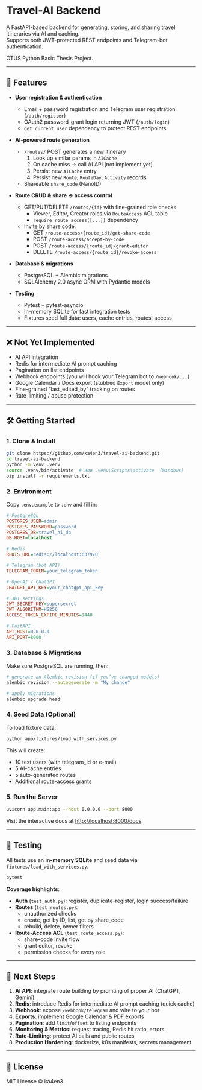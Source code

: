 # Travel-AI Backend

A FastAPI-based backend for generating, storing, and sharing travel itineraries via AI and caching.  
Supports both JWT-protected REST endpoints and Telegram-bot authentication.

OTUS Python Basic Thesis Project.

---

## 🚀 Features

- **User registration & authentication**  
  - Email + password registration and Telegram user registration (`/auth/register`) 
  - OAuth2 password-grant login returning JWT (`/auth/login`) 
  - `get_current_user` dependency to protect REST endpoints  

- **AI-powered route generation**  
  - `/routes/` POST generates a new itinerary  
    1. Look up similar params in `AICache`  
    2. On cache miss → call AI API (not implement yet)  
    3. Persist new `AICache` entry  
    4. Persist new `Route`, `RouteDay`, `Activity` records  
  - Shareable `share_code` (NanoID)  

- **Route CRUD & share → access control**  
  - GET/PUT/DELETE `/routes/{id}` with fine-grained role checks  
    - Viewer, Editor, Creator roles via `RouteAccess` ACL table  
    - `require_route_access([...])` dependency  
  - Invite by share code:  
    - GET `/route-access/{route_id}/get-share-code`  
    - POST `/route-access/accept-by-code`  
    - POST `/route-access/{route_id}/grant-editor`  
    - DELETE `/route-access/{route_id}/revoke-access`  

- **Database & migrations**  
  - PostgreSQL + Alembic migrations  
  - SQLAlchemy 2.0 async ORM with Pydantic models  

- **Testing**  
  - Pytest + pytest-asyncio  
  - In-memory SQLite for fast integration tests  
  - Fixtures seed full data: users, cache entries, routes, access  

---

## ❌ Not Yet Implemented

- AI API integration
- Redis for intermediate AI prompt caching
- Pagination on list endpoints  
- Webhook endpoints (you will hook your Telegram bot to `/webhook/...`)  
- Google Calendar / Docs export (stubbed `Export` model only)  
- Fine-grained “last_edited_by” tracking on routes  
- Rate-limiting / abuse protection  

---

## 🛠️ Getting Started

### 1. Clone & Install

```bash
git clone https://github.com/ka4en3/travel-ai-backend.git
cd travel-ai-backend
python -m venv .venv
source .venv/bin/activate  # или .venv\Scripts\activate  (Windows)
pip install -r requirements.txt
```

### 2. Environment

Copy `.env.example` to `.env` and fill in:

```ini
# PostgreSQL
POSTGRES_USER=admin
POSTGRES_PASSWORD=password
POSTGRES_DB=travel_ai_db
DB_HOST=localhost

# Redis
REDIS_URL=redis://localhost:6379/0

# Telegram (bot API)
TELEGRAM_TOKEN=your_telegram_token

# OpenAI / ChatGPT
CHATGPT_API_KEY=your_chatgpt_api_key

# JWT settings
JWT_SECRET_KEY=supersecret
JWT_ALGORITHM=HS256
ACCESS_TOKEN_EXPIRE_MINUTES=1440

# FastAPI
API_HOST=0.0.0.0
API_PORT=8000
```

### 3. Database & Migrations

Make sure PostgreSQL are running, then:

```bash
# generate an Alembic revision (if you’ve changed models)
alembic revision --autogenerate -m "My change"

# apply migrations
alembic upgrade head
```

### 4. Seed Data (Optional)

To load fixture data:

```bash
python app/fixtures/load_with_services.py
```

This will create:
- 10 test users (with telegram_id or e-mail)
- 5 AI-cache entries
- 5 auto-generated routes
- Additional route-access grants

### 5. Run the Server

```bash
uvicorn app.main:app --host 0.0.0.0 --port 8000
```

Visit the interactive docs at [http://localhost:8000/docs](http://localhost:8000/docs).

---

## 🧪 Testing

All tests use an **in-memory SQLite** and seed data via `fixtures/load_with_services.py`.  

```bash
pytest
```

**Coverage highlights**:
- **Auth** (`test_auth.py`): register, duplicate-register, login success/failure
- **Routes** (`test_routes.py`):  
  - unauthorized checks  
  - create, get by ID, list, get by share_code  
  - rebuild, delete, owner filters  
- **Route-Access ACL** (`test_route_access.py`):  
  - share-code invite flow  
  - grant editor, revoke  
  - permission checks for every role  

---

## 🎯 Next Steps

1. **AI API**: integrate route building by promting of proper AI (ChatGPT, Gemini)
2. **Redis**: introduce Redis for intermediate AI prompt caching (quick cache)
3. **Webhook**: expose `/webhook/telegram` and wire to your bot  
4. **Exports**: implement Google Calendar & PDF exports  
5. **Pagination**: add `limit`/`offset` to listing endpoints  
6. **Monitoring & Metrics**: request tracing, Redis hit ratio, errors  
7. **Rate-Limiting**: protect AI calls and public routes  
8. **Production Hardening**: dockerize, k8s manifests, secrets management  

---

## 📄 License

MIT License © ka4en3
